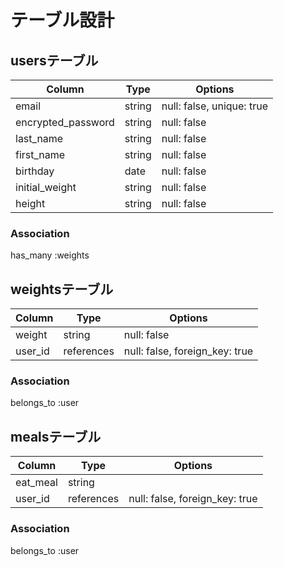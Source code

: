 # テーブル設計

## usersテーブル

| Column             | Type   | Options                   |
| ------------------ | ------ | --------------------------|
| email              | string | null: false, unique: true |
| encrypted_password | string | null: false               |
| last_name          | string | null: false               |
| first_name         | string | null: false               |
| birthday           | date   | null: false               |
| initial_weight     | string | null: false               |
| height             | string | null: false               |

### Association

has_many :weights

## weightsテーブル

| Column               | Type       | Options                        |
| -------------------- | ---------- | ------------------------------ |
| weight               | string     | null: false                    |
| user_id              | references | null: false, foreign_key: true |

### Association

belongs_to :user

## mealsテーブル

| Column               | Type       | Options                        |
| -------------------- | ---------- | ------------------------------ |
| eat_meal             | string     |                                |
| user_id              | references | null: false, foreign_key: true |

### Association

belongs_to :user